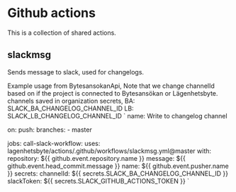 # Github actions
This is a collection of shared actions.

## slackmsg
Sends message to slack, used for changelogs.

Example usage from BytesansokanApi, Note that we change channelId based on if the project is connected to Bytesansökan or Lägenhetsbyte.
channels saved in organization secrets,
BA: SLACK_BA_CHANGELOG_CHANNEL_ID
LB: SLACK_LB_CHANGELOG_CHANNEL_ID
`
name: Write to changelog channel

on: 
  push:
    branches:
      - master

jobs:
  call-slack-workflow:
    uses: lagenhetsbyte/actions/.github/workflows/slackmsg.yml@master
    with:
      repository: ${{ github.event.repository.name }}
      message: ${{ github.event.head_commit.message }}
      name: ${{ github.event.pusher.name }}
    secrets:
      channelId: ${{ secrets.SLACK_BA_CHANGELOG_CHANNEL_ID }}
      slackToken: ${{ secrets.SLACK_GITHUB_ACTIONS_TOKEN }}
`

